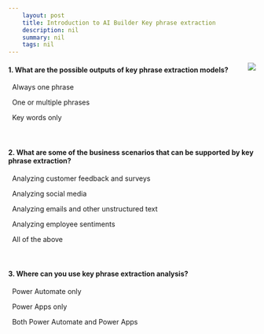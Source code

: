 ```yaml
---
    layout: post
    title: Introduction to AI Builder Key phrase extraction  
    description: nil
    summary: nil
    tags: nil
---
```



 <a target="_blank" href="https://docs.microsoft.com/en-us/learn/modules/get-started-with-ai-builder-key-phrase-extraction/3a-check/"><i class="fas fa-external-link-alt"></i> </a>
 <img align="right" src="https://docs.microsoft.com/en-us/learn/achievements/get-started-with-key-phrase-extraction.svg">
####  1. What are the possible outputs of key phrase extraction models?


<i class='far fa-square'></i> &nbsp;&nbsp;Always one phrase

<i class='fas fa-check-square' style='color: Dodgerblue;'></i> &nbsp;&nbsp;One or multiple phrases

<i class='far fa-square'></i> &nbsp;&nbsp;Key words only
<br />
<br />
<br />

####  2. What are some of the business scenarios that can be supported by key phrase extraction?


<i class='far fa-square'></i> &nbsp;&nbsp;Analyzing customer feedback and surveys

<i class='far fa-square'></i> &nbsp;&nbsp;Analyzing social media

<i class='far fa-square'></i> &nbsp;&nbsp;Analyzing emails and other unstructured text

<i class='fas fa-check-square' style='color: Dodgerblue;'></i> &nbsp;&nbsp;Analyzing employee sentiments

<i class='far fa-square'></i> &nbsp;&nbsp;All of the above
<br />
<br />
<br />

####  3. Where can you use key phrase extraction analysis?


<i class='far fa-square'></i> &nbsp;&nbsp;Power Automate only

<i class='far fa-square'></i> &nbsp;&nbsp;Power Apps only

<i class='fas fa-check-square' style='color: Dodgerblue;'></i> &nbsp;&nbsp;Both Power Automate and Power Apps
<br />
<br />
<br />
